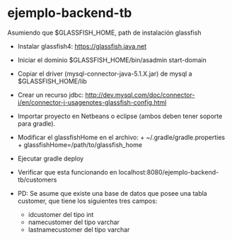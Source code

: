 # ejemplo-backend-tb

Asumiendo que $GLASSFISH_HOME, path de instalación glassfish

* Instalar glassfish4: https://glassfish.java.net
* Iniciar el dominio $GLASSFISH_HOME/bin/asadmin start-domain
* Copiar el driver (mysql-connector-java-5.1.X.jar) de mysql a $GLASSFISH_HOME/lib
* Crear un recurso jdbc: http://dev.mysql.com/doc/connector-j/en/connector-j-usagenotes-glassfish-config.html
* Importar proyecto en Netbeans o eclipse (ambos deben tener soporte para gradle).
* Modificar el glassfishHome en el archivo:
          + ~/.gradle/gradle.properties
          + glassfishHome=/path/to/glassfish_home
* Ejecutar gradle deploy
* Verificar que esta funcionando en localhost:8080/ejemplo-backend-tb/customers

* PD: Se asume que existe una base de datos que posee una tabla customer, que tiene los siguientes tres campos:
    + idcustomer del tipo int
    + namecustomer del tipo varchar
    + lastnamecustomer del tipo varchar
